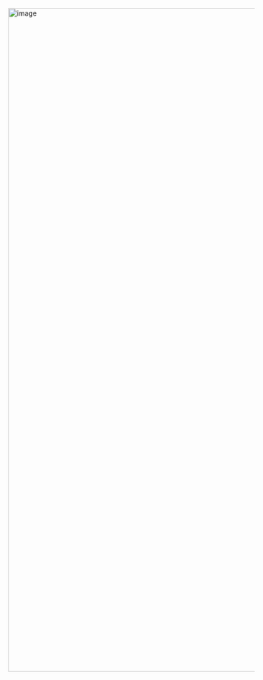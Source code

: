 <img width="1354" alt="image" src="https://github.com/user-attachments/assets/2b211ecc-8c3f-4d27-a808-9bf070ccd4c8" />
